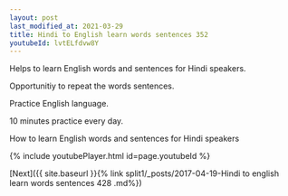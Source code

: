 ```yaml
---
layout: post
last_modified_at: 2021-03-29
title: Hindi to English learn words sentences 352 
youtubeId: lvtELfdvw8Y
---
```

 
 
Helps to learn English words and sentences for Hindi speakers.

Opportunitiy to repeat the words sentences. 

Practice English language. 
 
10 minutes practice every day. 
 
How to learn English words and sentences for Hindi speakers 
 
{% include youtubePlayer.html id=page.youtubeId %}
 
 
[Next]({{ site.baseurl }}{% link  split1/_posts/2017-04-19-Hindi to english learn words sentences 428 .md%})
 
